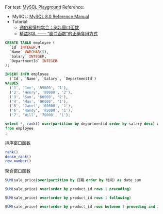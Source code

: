 For test: [MySQL Playground](https://www.db-fiddle.com/)
Reference:
- MySQL: [MySQL 8.0 Reference Manual](https://dev.mysql.com/doc/refman/8.0/en/window-function-descriptions.html)
- Tutorial:
  - [通俗易懂的学会：SQL窗口函数](https://zhuanlan.zhihu.com/p/92654574)
  - [精益SQL —— “窗口函数”的正确食用方式](https://zhuanlan.zhihu.com/p/60226935)

```SQL
CREATE TABLE employee (
  `Id` INTEGER,M
  `Name` VARCHAR(5),
  `Salary` INTEGER,
  `DepartmentId` INTEGER
);

INSERT INTO employee
  (`Id`, `Name`, `Salary`, `DepartmentId`)
VALUES
  ('1', 'Joe', '85000', '1'),
  ('2', 'Henry', '80000', '2'),
  ('3', 'Sam', '60000', '2'),
  ('4', 'Max', '90000', '1'),
  ('5', 'Janet', '69000', '1'),
  ('6', 'Randy', '85000', '1'),
  ('7', 'Will', '70000', '1');

select *, rank() over(partition by departmentid order by salary desc) as ranking
from employee
;
```

排序窗口函数
```SQL
rank()
dense_rank()
row_number()
```

聚合窗口函数
```SQL
SUM(sale_price)over(partition by 日期 order by 时间) as date_sum

SUM(sale_price) over(order by product_id rows 1 preceding)

SUM(sale_price) over(order by product_id rows 1 following)

SUM(sale_price) over(order by product_id rows between 1 preceding and 2 following) 
```

